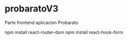 # probaratoV3
Parte frontend aplicacion Probarato

npm install react-router-dom
npm install react-hook-form
